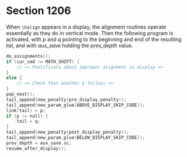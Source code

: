 # Section 1206

When `\halign` appears in a display, the alignment routines operate essentially as they do in vertical mode.
Then the following program is activated, with *p* and *q* pointing to the beginning and end of the resulting list, and with *aux_save* holding the *prev_depth* value.

```c << Finish an alignment in a display >>=
do_assignments();
if (cur_cmd != MATH_SHIFT) {
    // << Pontificate about improper alignment in display >>
}
else {
    // << Check that another $ follows >>
}
pop_nest();
tail_append(new_penalty(pre_display_penalty));
tail_append(new_param_glue(ABOVE_DISPLAY_SKIP_CODE));
link(tail) = p;
if (p != null) {
    tail = q;
}
tail_append(new_penalty(post_display_penalty));
tail_append(new_param_glue(BELOW_DISPLAY_SKIP_CODE));
prev_depth = aux_save.sc;
resume_after_display();
```
